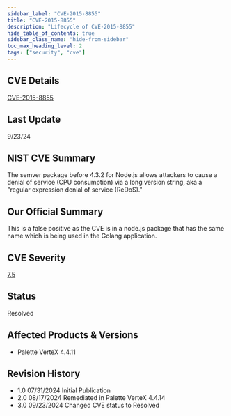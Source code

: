 ```yaml
---
sidebar_label: "CVE-2015-8855"
title: "CVE-2015-8855"
description: "Lifecycle of CVE-2015-8855"
hide_table_of_contents: true
sidebar_class_name: "hide-from-sidebar"
toc_max_heading_level: 2
tags: ["security", "cve"]
---
```


## CVE Details

[CVE-2015-8855](https://nvd.nist.gov/vuln/detail/CVE-2015-8855)

## Last Update

9/23/24

## NIST CVE Summary

The semver package before 4.3.2 for Node.js allows attackers to cause a denial of service (CPU consumption) via a long
version string, aka a "regular expression denial of service (ReDoS)."

## Our Official Summary

This is a false positive as the CVE is in a node.js package that has the same name which is being used in the Golang
application.

## CVE Severity

[7.5](https://nvd.nist.gov/vuln/detail/CVE-2015-8855)

## Status

Resolved

## Affected Products & Versions

- Palette VerteX 4.4.11

## Revision History

- 1.0 07/31/2024 Initial Publication
- 2.0 08/17/2024 Remediated in Palette VerteX 4.4.14
- 3.0 09/23/2024 Changed CVE status to Resolved
